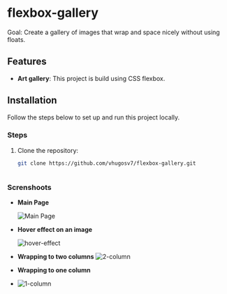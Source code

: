# flexbox-gallery
Goal: Create a gallery of images that wrap and space nicely without using floats.



## Features

- **Art gallery**: This project is build using CSS flexbox.


## Installation

Follow the steps below to set up and run this project locally.


### Steps

1. Clone the repository:
   ```bash
   git clone https://github.com/vhugosv7/flexbox-gallery.git



### Screnshoots


* **Main Page**
  
  ![Main Page](https://github.com/user-attachments/assets/fa75cfdc-30b9-4eeb-b67b-fae6fdb5e910)


* **Hover effect on an image**
  
  ![hover-effect](https://github.com/user-attachments/assets/48232f25-4fa2-4651-aa89-a47740a4d54f)


* **Wrapping to two columns**
  ![2-column](https://github.com/user-attachments/assets/89add5c6-cc14-4560-9e4c-c5b3b64bead0)



* **Wrapping to one column**
* 
  ![1-column](https://github.com/user-attachments/assets/041b8872-46ba-4816-88ae-831b8b596c94)
 


